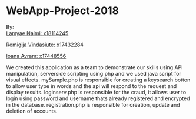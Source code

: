 # WebApp-Project-2018

By: <br/>
[Lamyae Naimi:     x18114245](https://github.com/lam100)

[Remigija Vindasiute: x17432284](https://github.com/RemIgiYa)

[Ioana Avram: x17448556](https://github.com/anna21234)

We created this application as a team to demonstrate our skills using API manipulation, serverside scripting using php and we used java script for visual effects.
mySample.php is responsible for creating a keysearch botton to allow user type in words and the api will respond to the request and display results.
loginserv.php is responsible for the craud, it allows user to login using password and username thats already registered and encrypted in the database.
registration.php is responsible for creation, update and deletion of accounts.
